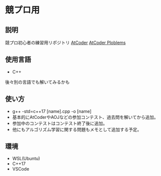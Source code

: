 # 競プロ用
## 説明

競プロ初心者の練習用リポジトリ
[AtCoder](https://atcoder.jp/users/tocc)
[AtCoder Ploblems](https://kenkoooo.com/atcoder/#/table/tocc)

## 使用言語

- C++

後々別の言語でも解いてみるかも

## 使い方

- g++ -std=c++17 [name].cpp -o [name]
- 基本的にAtCoderやAOJなどの参加コンテスト、過去問を解いてから追加。
- 参加中のコンテストはコンテスト終了後に追加。
- 他にもアルゴリズム学習に関する問題もメモとして追加する予定。

## 環境

- WSL(Ubuntu)
- C++17
- VSCode
